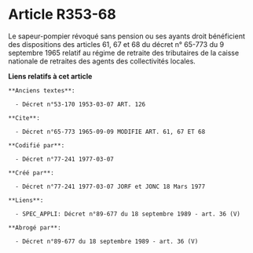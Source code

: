 # Article R353-68

Le sapeur-pompier révoqué sans pension ou ses ayants droit bénéficient des dispositions des articles 61, 67 et 68 du décret
n° 65-773 du 9 septembre 1965 relatif au régime de retraite des tributaires de la caisse nationale de retraites des agents
des collectivités locales.

**Liens relatifs à cet article**

	**Anciens textes**:

	  - Décret n°53-170 1953-03-07 ART. 126

	**Cite**:

	  - Décret n°65-773 1965-09-09 MODIFIE ART. 61, 67 ET 68

	**Codifié par**:

	  - Décret n°77-241 1977-03-07

	**Créé par**:

	  - Décret n°77-241 1977-03-07 JORF et JONC 18 Mars 1977

	**Liens**:

	  - SPEC_APPLI: Décret n°89-677 du 18 septembre 1989 - art. 36 (V)

	**Abrogé par**:

	  - Décret n°89-677 du 18 septembre 1989 - art. 36 (V)

